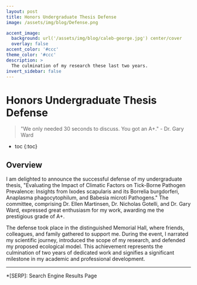 ```yaml
---
layout: post
title: Honors Undergraduate Thesis Defense
image: /assets/img/blog/Defense.png

accent_image: 
  background: url('/assets/img/blog/caleb-george.jpg') center/cover
  overlay: false
accent_color: '#ccc'
theme_color: '#ccc'
description: >
  The culmination of my research these last two years.
invert_sidebar: false
---
```


# Honors Undergraduate Thesis Defense

> "We only needed 30 seconds to discuss. You got an A+." - Dr. Gary Ward

* toc
{:toc}

## Overview
I am delighted to announce the successful defense of my undergraduate thesis, "Evaluating the Impact of Climatic Factors on Tick-Borne Pathogen Prevalence: Insights from Ixodes scapularis and its Borrelia burgdorferi, Anaplasma phagocytophilum, and Babesia microti Pathogens." The committee, comprising Dr. Ellen Martinsen, Dr. Nicholas Gotelli, and Dr. Gary Ward, expressed great enthusiasm for my work, awarding me the prestigious grade of A+.

The defense took place in the distinguished Memorial Hall, where friends, colleagues, and family gathered to support me. During the event, I narrated my scientific journey, introduced the scope of my research, and defended my proposed ecological model. This achievement represents the culmination of two years of dedicated work and signifies a significant milestone in my academic and professional development.


* * *


*[SERP]: Search Engine Results Page
